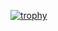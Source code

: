 [![trophy](https://github-profile-trophy.vercel.app/?username=pa-t-nishimura&theme=onedark)](https://github.com/ryo-ma/github-profile-trophy)

<!--
**pa-t-nishimura/pa-t-nishimura** is a ✨ _special_ ✨ repository because its `README.md` (this file) appears on your GitHub profile.

Here are some ideas to get you started:

- 🔭 I’m currently working on ...
- 🌱 I’m currently learning ...
- 👯 I’m looking to collaborate on ...
- 🤔 I’m looking for help with ...
- 💬 Ask me about ...
- 📫 How to reach me: ...
- 😄 Pronouns: ...
- ⚡ Fun fact: ...
-->
